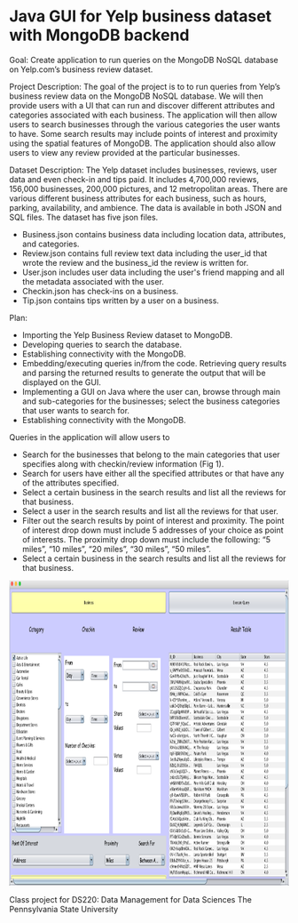 # Java GUI for Yelp business dataset with MongoDB backend 

Goal:
Create application to run queries on the MongoDB NoSQL database on Yelp.com’s
business review dataset.

Project Description:
The goal of the project is to to run queries from Yelp’s business review data on the
MongoDB NoSQL database. We will then provide users with a UI that can run and
discover different attributes and categories associated with each business. The
application will then allow users to search businesses through the various categories
the user wants to have. Some search results may include points of interest and
proximity using the spatial features of MongoDB. The application should also allow
users to view any review provided at the particular businesses.

Dataset Description:
The Yelp dataset includes businesses, reviews, user data and even check-in and tips
paid. It includes 4,700,000 reviews, 156,000 businesses, 200,000 pictures, and 12
metropolitan areas. There are various different business attributes for each business,
such as hours, parking, availability, and ambience. The data is available in both JSON
and SQL files. The dataset has five json files.
  
  - Business.json contains business data including location data, attributes, and
  categories.
  - Review.json contains full review text data including the user_id that wrote the
  review and the business_id the review is written for.
  - User.json includes user data including the user's friend mapping and all the
  metadata associated with the user.
  - Checkin.json has check-ins on a business.
  - Tip.json contains tips written by a user on a business.

Plan:
  - Importing the Yelp Business Review dataset to MongoDB.
  - Developing queries to search the database.
  - Establishing connectivity with the MongoDB.
  - Embedding/executing queries in/from the code. Retrieving query results and parsing
    the returned results to generate the output that will be displayed on the GUI.
  - Implementing a GUI on Java where the user can, browse through main and
    sub-categories for the businesses; select the business categories that
    user wants to search for.
  - Establishing connectivity with the MongoDB.

Queries in the application will allow users to
  - Search for the businesses that belong to the main categories that user specifies
    along with checkin/review information (Fig 1).
  - Search for users have either all the specified attributes or that have any of the
    attributes specified.
  - Select a certain business in the search results and list all the reviews for that
    business.
  - Select a user in the search results and list all the reviews for that user.
  - Filter out the search results by point of interest and proximity. The point of
    interest drop down must include 5 addresses of your choice as point of interests.
    The proximity drop down must include the following: “5 miles”, “10 miles”, “20
    miles”, “30 miles”, “50 miles”.
  - Select a certain business in the search results and list all the reviews for that
    business.
<p align="center">
  <img width="667" height="549" src="https://raw.githubusercontent.com/TejasShahpuri/Yelp-on-MongoDB/master/Pics/Screenshot.png">
</p>

Class project for DS220: Data Management for Data Sciences
The Pennsylvania State University
